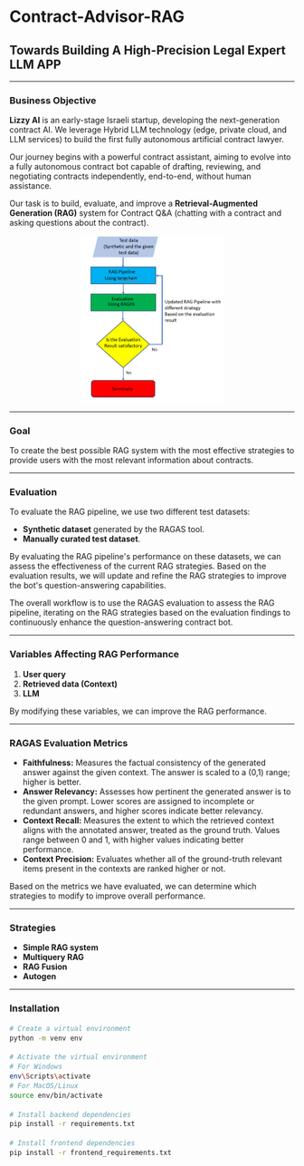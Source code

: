 # Contract-Advisor-RAG
## Towards Building A High-Precision Legal Expert LLM APP

---

### Business Objective
**Lizzy AI** is an early-stage Israeli startup, developing the next-generation contract AI. We leverage Hybrid LLM technology (edge, private cloud, and LLM services) to build the first fully autonomous artificial contract lawyer.

Our journey begins with a powerful contract assistant, aiming to evolve into a fully autonomous contract bot capable of drafting, reviewing, and negotiating contracts independently, end-to-end, without human assistance.

Our task is to build, evaluate, and improve a **Retrieval-Augmented Generation (RAG)** system for Contract Q&A (chatting with a contract and asking questions about the contract).

<img src="Workflow.png" width="50%" alt="Workflow" style="display: block; margin: 0 auto;">

---

### Goal
To create the best possible RAG system with the most effective strategies to provide users with the most relevant information about contracts.

---

### Evaluation
To evaluate the RAG pipeline, we use two different test datasets:
- **Synthetic dataset** generated by the RAGAS tool.
- **Manually curated test dataset**.

By evaluating the RAG pipeline's performance on these datasets, we can assess the effectiveness of the current RAG strategies. Based on the evaluation results, we will update and refine the RAG strategies to improve the bot's question-answering capabilities.

The overall workflow is to use the RAGAS evaluation to assess the RAG pipeline, iterating on the RAG strategies based on the evaluation findings to continuously enhance the question-answering contract bot.

---

### Variables Affecting RAG Performance
1. **User query**
2. **Retrieved data (Context)**
3. **LLM**

By modifying these variables, we can improve the RAG performance.

---

### RAGAS Evaluation Metrics
- **Faithfulness:** Measures the factual consistency of the generated answer against the given context. The answer is scaled to a (0,1) range; higher is better.
- **Answer Relevancy:** Assesses how pertinent the generated answer is to the given prompt. Lower scores are assigned to incomplete or redundant answers, and higher scores indicate better relevancy.
- **Context Recall:** Measures the extent to which the retrieved context aligns with the annotated answer, treated as the ground truth. Values range between 0 and 1, with higher values indicating better performance.
- **Context Precision:** Evaluates whether all of the ground-truth relevant items present in the contexts are ranked higher or not.

Based on the metrics we have evaluated, we can determine which strategies to modify to improve overall performance.

---

### Strategies

- **Simple RAG system**
- **Multiquery RAG**
- **RAG Fusion**
- **Autogen**

---

### Installation
```sh
# Create a virtual environment
python -m venv env

# Activate the virtual environment
# For Windows
env\Scripts\activate
# For MacOS/Linux
source env/bin/activate

# Install backend dependencies
pip install -r requirements.txt

# Install frontend dependencies
pip install -r frontend_requirements.txt

